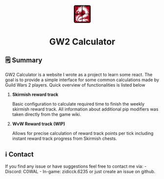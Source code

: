 <p align="center">
  <a href="https://gw2calc.netlify.app/" target="_blank" rel="noopener noreferrer">
    <img alt="GW2Calc" src="src/images/logo.png" width="60" />
  </a>
</p>
<h1 align="center">
  GW2 Calculator
</h1>

## 🗒️ Summary

GW2 Calculator is a website I wrote as a project to learn some react. The goal is to provide a simple interface for some common calculations made by Guild Wars 2 players.
Quick overview of functionalities is listed below

1.  **Skirmish reward track**

    Basic configuration to calculate required time to finish the weekly skirmish reward track.
    All information about additional pip modifiers was taken directly from the game wiki.

2.  **WvW Reward track (WIP)**

    Allows for precise calculation of reward track points per tick including instant reward track progress from Skirmish chests.


## 	ℹ️ Contact

If you find any issue or have suggestions feel free to contact me via:
    - Discord: C0WAL
    - In-game: zidicck.6235
or just create an issue on github.
